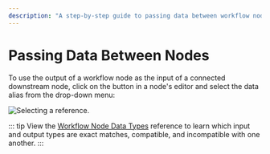 ```yaml
---
description: "A step-by-step guide to passing data between workflow nodes in Caido using references and data aliases for complex automation sequences."
---
```


# Passing Data Between Nodes

To use the output of a workflow node as the input of a connected downstream node, click on the <code><Icon icon="fas fa-link" /></code> button in a node's editor and select the data alias from the drop-down menu:

<img alt="Selecting a reference." src="/_images/workflows_reference.png" center>

::: tip
View the [Workflow Node Data Types](/reference/workflow_data_types.md) reference to learn which input and output types are exact matches, compatible, and incompatible with one another.
:::
